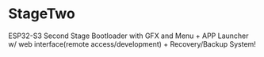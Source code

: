 # StageTwo
ESP32-S3 Second Stage Bootloader with GFX and Menu + APP Launcher w/ web interface(remote access/development) + Recovery/Backup System!
